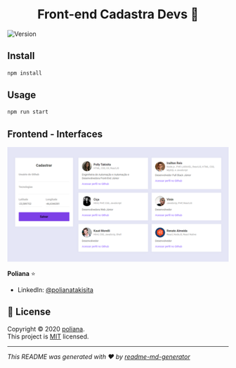 <h1 align="center">Front-end Cadastra Devs 👋</h1>
<p>
  <img alt="Version" src="https://img.shields.io/badge/version-0.1.0-blue.svg?cacheSeconds=2592000" />
</p>


## Install

```sh
npm install
```

## Usage

```sh
npm run start
```

## Frontend - Interfaces

<img src="./src/images/devs.png" width="800px">


**Poliana**  ⭐️

* LinkedIn: [@polianatakisita](https://www.linkedin.com/in/polianatakisita)

## 📝 License
Copyright © 2020 [poliana](https://github.com/pollytakisita).<br />
This project is [MIT](https://github.com/pollytakisita/Frontend---Interface/licence) licensed.



***
_This README was generated with ❤️ by [readme-md-generator](https://github.com/kefranabg/readme-md-generator)_